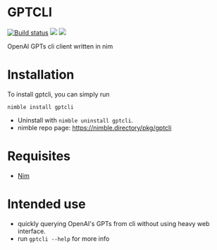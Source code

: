 # GPTCLI

[![Build status](https://github.com/HACCKKER/gptcli/workflows/Build/badge.svg)](https://github.com/HACCKKER/gptcli/actions)
![](https://img.shields.io/github/languages/top/HACCKKER/gptcli?style=flat)
![](https://img.shields.io/github/languages/code-size/HACCKKER/gptcli?style=flat)

OpenAI GPTs cli client written in nim

# Installation
To install gptcli, you can simply run
```
nimble install gptcli
```
- Uninstall with `nimble uninstall gptcli`.
- nimble repo page: https://nimble.directory/pkg/gptcli

# Requisites

- [Nim](https://nim-lang.org)

# Intended use

- quickly querying OpenAI's GPTs from cli without using heavy web interface.
- run `gptcli --help` for more info
